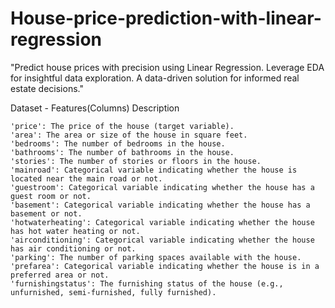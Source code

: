 # House-price-prediction-with-linear-regression
"Predict house prices with precision using Linear Regression. Leverage EDA for insightful data exploration. A data-driven solution for informed real estate decisions."

Dataset - Features(Columns) Description

    'price': The price of the house (target variable).
    'area': The area or size of the house in square feet.
    'bedrooms': The number of bedrooms in the house.
    'bathrooms': The number of bathrooms in the house.
    'stories': The number of stories or floors in the house.
    'mainroad': Categorical variable indicating whether the house is located near the main road or not.
    'guestroom': Categorical variable indicating whether the house has a guest room or not.
    'basement': Categorical variable indicating whether the house has a basement or not.
    'hotwaterheating': Categorical variable indicating whether the house has hot water heating or not.
    'airconditioning': Categorical variable indicating whether the house has air conditioning or not.
    'parking': The number of parking spaces available with the house.
    'prefarea': Categorical variable indicating whether the house is in a preferred area or not.
    'furnishingstatus': The furnishing status of the house (e.g., unfurnished, semi-furnished, fully furnished).
